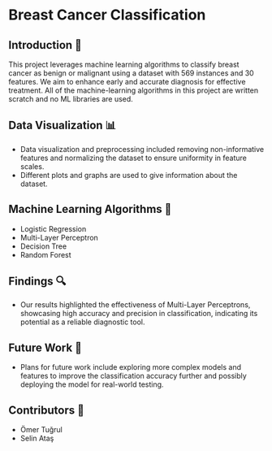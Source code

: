# Breast Cancer Classification

## Introduction :microscope:
This project leverages machine learning algorithms to classify breast cancer as benign or malignant using a dataset with 569 instances and 30 features. We aim to enhance early and accurate diagnosis for effective treatment. All of the machine-learning algorithms in this project are written scratch and no ML libraries are used.

## Data Visualization :bar_chart:
- Data visualization and preprocessing included removing non-informative features and normalizing the dataset to ensure uniformity in feature scales.
- Different plots and graphs are used to give information about the dataset.

## Machine Learning Algorithms :brain:
- Logistic Regression
- Multi-Layer Perceptron
- Decision Tree
- Random Forest 

## Findings :mag:
- Our results highlighted the effectiveness of Multi-Layer Perceptrons, showcasing high accuracy and precision in classification, indicating its potential as a reliable diagnostic tool.

## Future Work :rocket:
- Plans for future work include exploring more complex models and features to improve the classification accuracy further and possibly deploying the model for real-world testing.

## Contributors :busts_in_silhouette:
- Ömer Tuğrul
- Selin Ataş
